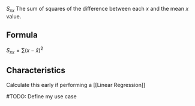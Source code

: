 $S_{xx}$
The sum of squares of the difference between each $x$ and the mean $x$ value.

## Formula
$S_{xx} = ∑(x-\bar{x})^2$

## Characteristics
Calculate this early if performing a [[Linear Regression]]

#TODO: Define my use case